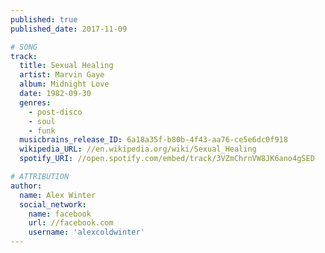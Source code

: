 ```yaml
---
published: true
published_date: 2017-11-09

# SONG
track:
  title: Sexual Healing
  artist: Marvin Gaye
  album: Midnight Love
  date: 1982-09-30
  genres:
    - post-disco
    - soul
    - funk
  musicbrains_release_ID: 6a18a35f-b80b-4f43-aa76-ce5e6dc0f918
  wikipedia_URL: //en.wikipedia.org/wiki/Sexual_Healing
  spotify_URI: //open.spotify.com/embed/track/3VZmChrnVW8JK6ano4gSED

# ATTRIBUTION
author:
  name: Alex Winter
  social_network:
    name: facebook
    url: //facebook.com
    username: 'alexcoldwinter'
---
```

